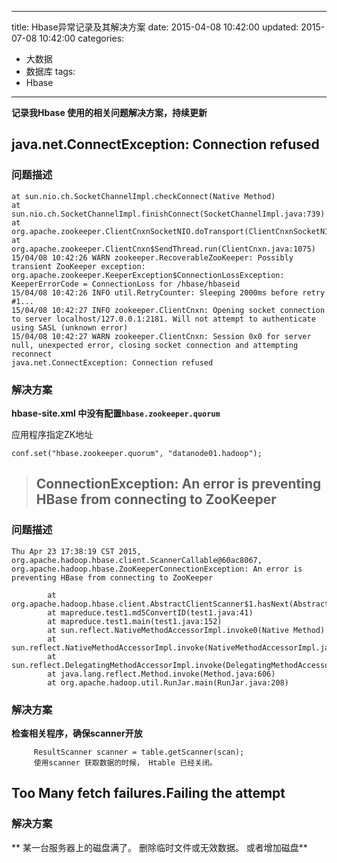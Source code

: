 ﻿----
title: Hbase异常记录及其解决方案
date: 2015-04-08 10:42:00
updated: 2015-07-08 10:42:00
categories: 
- 大数据
- 数据库
tags:
- Hbase
----

**记录我Hbase 使用的相关问题解决方案，持续更新**

## java.net.ConnectException: Connection refused
### 问题描述
```
at sun.nio.ch.SocketChannelImpl.checkConnect(Native Method)
at sun.nio.ch.SocketChannelImpl.finishConnect(SocketChannelImpl.java:739)
at org.apache.zookeeper.ClientCnxnSocketNIO.doTransport(ClientCnxnSocketNIO.java:350)
at org.apache.zookeeper.ClientCnxn$SendThread.run(ClientCnxn.java:1075)
15/04/08 10:42:26 WARN zookeeper.RecoverableZooKeeper: Possibly transient ZooKeeper exception: org.apache.zookeeper.KeeperException$ConnectionLossException: KeeperErrorCode = ConnectionLoss for /hbase/hbaseid
15/04/08 10:42:26 INFO util.RetryCounter: Sleeping 2000ms before retry #1...
15/04/08 10:42:27 INFO zookeeper.ClientCnxn: Opening socket connection to server localhost/127.0.0.1:2181. Will not attempt to authenticate using SASL (unknown error)
15/04/08 10:42:27 WARN zookeeper.ClientCnxn: Session 0x0 for server null, unexpected error, closing socket connection and attempting reconnect
java.net.ConnectException: Connection refused
```
### 解决方案
**hbase-site.xml 中没有配置`hbase.zookeeper.quorum`**

应用程序指定ZK地址
```
conf.set("hbase.zookeeper.quorum", "datanode01.hadoop"); 
```


> ## ConnectionException: An error is preventing HBase from connecting to ZooKeeper

### 问题描述

```
Thu Apr 23 17:38:19 CST 2015, org.apache.hadoop.hbase.client.ScannerCallable@60ac8067, org.apache.hadoop.hbase.ZooKeeperConnectionException: An error is preventing HBase from connecting to ZooKeeper

        at org.apache.hadoop.hbase.client.AbstractClientScanner$1.hasNext(AbstractClientScanner.java:44)
        at mapreduce.test1.md5ConvertID(test1.java:41)
        at mapreduce.test1.main(test1.java:152)
        at sun.reflect.NativeMethodAccessorImpl.invoke0(Native Method)
        at sun.reflect.NativeMethodAccessorImpl.invoke(NativeMethodAccessorImpl.java:57)
        at sun.reflect.DelegatingMethodAccessorImpl.invoke(DelegatingMethodAccessorImpl.java:43)
        at java.lang.reflect.Method.invoke(Method.java:606)
        at org.apache.hadoop.util.RunJar.main(RunJar.java:208)
```
### 解决方案
**检查相关程序，确保scanner开放**
```
     ResultScanner scanner = table.getScanner(scan);
     使用scanner 获取数据的时候， Htable 已经关闭。
```
 
## Too Many fetch failures.Failing the attempt

### 解决方案
** 某一台服务器上的磁盘满了。 删除临时文件或无效数据。 或者增加磁盘**